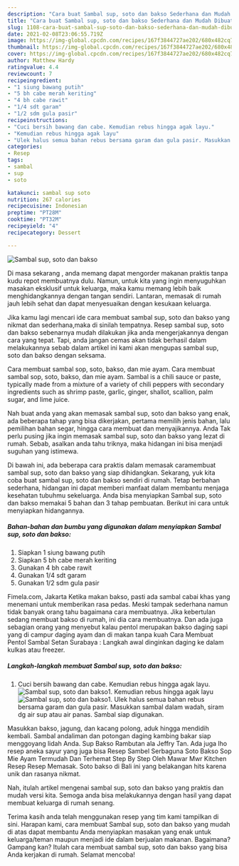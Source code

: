 ```yaml
---
description: "Cara buat Sambal sup, soto dan bakso Sederhana dan Mudah Dibuat"
title: "Cara buat Sambal sup, soto dan bakso Sederhana dan Mudah Dibuat"
slug: 1108-cara-buat-sambal-sup-soto-dan-bakso-sederhana-dan-mudah-dibuat
date: 2021-02-08T23:06:55.719Z
image: https://img-global.cpcdn.com/recipes/167f3844727ae202/680x482cq70/sambal-sup-soto-dan-bakso-foto-resep-utama.jpg
thumbnail: https://img-global.cpcdn.com/recipes/167f3844727ae202/680x482cq70/sambal-sup-soto-dan-bakso-foto-resep-utama.jpg
cover: https://img-global.cpcdn.com/recipes/167f3844727ae202/680x482cq70/sambal-sup-soto-dan-bakso-foto-resep-utama.jpg
author: Matthew Hardy
ratingvalue: 4.4
reviewcount: 7
recipeingredient:
- "1 siung bawang putih"
- "5 bh cabe merah keriting"
- "4 bh cabe rawit"
- "1/4 sdt garam"
- "1/2 sdm gula pasir"
recipeinstructions:
- "Cuci bersih bawang dan cabe. Kemudian rebus hingga agak layu."
- "Kemudian rebus hingga agak layu"
- "Ulek halus semua bahan rebus bersama garam dan gula pasir. Masukkan sambal dalam wadah, siram dg air sup atau air panas. Sambal siap digunakan."
categories:
- Resep
tags:
- sambal
- sup
- soto

katakunci: sambal sup soto 
nutrition: 267 calories
recipecuisine: Indonesian
preptime: "PT28M"
cooktime: "PT32M"
recipeyield: "4"
recipecategory: Dessert

---
```



![Sambal sup, soto dan bakso](https://img-global.cpcdn.com/recipes/167f3844727ae202/680x482cq70/sambal-sup-soto-dan-bakso-foto-resep-utama.jpg)

Di masa  sekarang , anda memang dapat mengorder makanan praktis tanpa kudu repot membuatnya dulu. Namun, untuk kita yang ingin menyuguhkan masakan eksklusif untuk keluarga, maka kamu memang lebih baik menghidangkannya dengan tangan sendiri. Lantaran, memasak di rumah jauh lebih sehat dan dapat menyesuaikan dengan kesukaan keluarga.

Jika kamu lagi mencari ide cara membuat sambal sup, soto dan bakso yang nikmat dan sederhana,maka di sinilah tempatnya. Resep sambal sup, soto dan bakso  sebenarnya mudah dilakukan jika anda mengerjakannya dengan cara yang tepat. Tapi, anda jangan cemas akan tidak berhasil dalam melakukannya 
sebab dalam artikel ini kami akan mengupas sambal sup, soto dan bakso dengan seksama.  

Cara membuat sambal sop, soto, bakso, dan mie ayam. Cara membuat sambal sop, soto, bakso, dan mie ayam. Sambal is a chili sauce or paste, typically made from a mixture of a variety of chili peppers with secondary ingredients such as shrimp paste, garlic, ginger, shallot, scallion, palm sugar, and lime juice.

Nah buat anda yang akan memasak sambal sup, soto dan bakso yang enak, ada beberapa tahap yang bisa dikerjakan, pertama memilih jenis bahan, lalu pemilihan bahan segar, hingga cara membuat dan menyajikannya. Anda Tak perlu pusing jika ingin memasak sambal sup, soto dan bakso yang lezat di rumah. Sebab, asalkan anda  tahu triknya, maka hidangan ini bisa menjadi suguhan yang istimewa.

Di bawah ini, ada beberapa cara praktis  dalam memasak caramembuat sambal sup, soto dan bakso yang siap dihidangkan. Sekarang, yuk kita coba buat sambal sup, soto dan bakso sendiri di rumah. Tetap berbahan sederhana, hidangan ini dapat memberi manfaat dalam membantu menjaga kesehatan tubuhmu sekeluarga. Anda bisa menyiapkan Sambal sup, soto dan bakso memakai 5 bahan dan 3 tahap pembuatan. Berikut ini cara untuk menyiapkan hidangannya.

<!--inarticleads1-->

##### Bahan-bahan dan bumbu yang digunakan dalam menyiapkan Sambal sup, soto dan bakso:

1. Siapkan 1 siung bawang putih
1. Siapkan 5 bh cabe merah keriting
1. Gunakan 4 bh cabe rawit
1. Gunakan 1/4 sdt garam
1. Gunakan 1/2 sdm gula pasir


Fimela.com, Jakarta Ketika makan bakso, pasti ada sambal cabai khas yang menemani untuk memberikan rasa pedas. Meski tampak sederhana namun tidak banyak orang tahu bagaimana cara membuatnya. Jika kebertulan sedang membuat bakso di rumah, ini dia cara membuatnya. Dan ada juga sebagian orang yang menyebut kalau pentol merupakan bakso daging sapi yang di campur daging ayam dan di makan tanpa kuah Cara Membuat Pentol Sambal Setan Surabaya : Langkah awal dinginkan daging ke dalam kulkas atau freezer. 

<!--inarticleads2-->

##### Langkah-langkah membuat Sambal sup, soto dan bakso:

1. Cuci bersih bawang dan cabe. Kemudian rebus hingga agak layu.
<img src="https://img-global.cpcdn.com/steps/8a8c7b551264e97a/160x128cq70/sambal-sup-soto-dan-bakso-langkah-memasak-1-foto.jpg" alt="Sambal sup, soto dan bakso">1. Kemudian rebus hingga agak layu
<img src="https://img-global.cpcdn.com/steps/4f4ae9116faf4a16/160x128cq70/sambal-sup-soto-dan-bakso-langkah-memasak-2-foto.jpg" alt="Sambal sup, soto dan bakso">1. Ulek halus semua bahan rebus bersama garam dan gula pasir. Masukkan sambal dalam wadah, siram dg air sup atau air panas. Sambal siap digunakan.


Masukkan bakso, jagung, dan kacang polong, aduk hingga mendidih kembali. Sambal andaliman dan potongan daging kambing bakar siap menggoyang lidah Anda. Sup Bakso Rambutan ala Jeffry Tan. Ada juga lho resep aneka sayur yang juga bisa Resep Sambel Serbaguna Soto Bakso Sop Mie Ayam Termudah Dan Terhemat Step By Step Oleh Mawar Mwr Kitchen Resep Resep Memasak. Soto bakso di Bali ini yang belakangan hits karena unik dan rasanya nikmat. 

Nah, itulah artikel mengenai  sambal sup, soto dan bakso  yang praktis dan mudah versi kita. Semoga anda bisa melakukannya dengan hasil yang dapat membuat keluarga di rumah senang. 

Terima kasih anda telah menggunakan resep yang tim kami tampilkan di sini. Harapan kami, cara membuat  Sambal sup, soto dan bakso yang mudah di atas dapat membantu Anda menyiapkan masakan yang enak untuk keluarga/teman maupun menjadi ide dalam berjualan makanan. Bagaimana? Gampang kan? Itulah cara membuat sambal sup, soto dan bakso yang bisa Anda kerjakan di rumah. Selamat mencoba!


